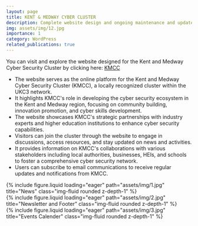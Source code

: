 ```yaml
---
layout: page
title: KENT & MEDWAY CYBER CLUSTER
description: Complete website design and ongoing maintenance and updates.
img: assets/img/12.jpg
importance: 1
category: WordPress
related_publications: true
---
```


You can visit and explore the website designed for the Kent and Medway Cyber Security Cluster by clicking here: <a href="https://kmcc-uk.org/">KMCC</a>

- The website serves as the online platform for the Kent and Medway Cyber Security Cluster (KMCC), a locally recognized cluster within the UKC3 network.
- It highlights KMCC's role in developing the cyber security ecosystem in the Kent and Medway region, focusing on community building, innovation promotion, and cyber skills development.
- The website showcases KMCC's strategic partnerships with industry experts and higher education institutions to enhance cyber security capabilities.
- Visitors can join the cluster through the website to engage in discussions, access resources, and stay updated on news and activities.
- It provides information on KMCC's collaborations with various stakeholders including local authorities, businesses, HEIs, and schools to foster a comprehensive cyber security network.
- Users can subscribe to email communications to receive regular updates and notifications from KMCC.

<div class="row">
    <div class="col-sm mt-3 mt-md-0">
        {% include figure.liquid loading="eager" path="assets/img/1.jpg" title="News" class="img-fluid rounded z-depth-1" %}
    </div>
    <div class="col-sm mt-3 mt-md-0">
        {% include figure.liquid loading="eager" path="assets/img/2.jpg" title="Newsletter and Footer" class="img-fluid rounded z-depth-1" %}
    </div>
    <div class="col-sm mt-3 mt-md-0">
        {% include figure.liquid loading="eager" path="assets/img/3.jpg" title="Events Calender" class="img-fluid rounded z-depth-1" %}
    </div>
</div>